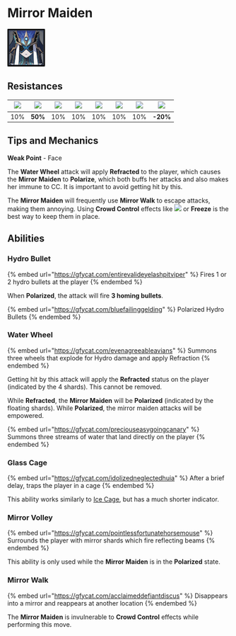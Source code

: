 # Mirror Maiden

![](../../.gitbook/assets/mirror-maiden.png)

## Resistances

| ​​![](https://firebasestorage.googleapis.com/v0/b/gitbook-28427.appspot.com/o/assets%2F-MVAGyyACcSzyzfmgy7f%2Fsync%2F485abc41b72e4fb75fd6cf1b2c21d83a5da9a05c.png?generation=1615182625871961\&alt=media) | ​​![](https://firebasestorage.googleapis.com/v0/b/gitbook-28427.appspot.com/o/assets%2F-MVAGyyACcSzyzfmgy7f%2Fsync%2F1a9d730812988c6cd8678f117630d179f689cee0.png?generation=1615182626544397\&alt=media) | ​​![](https://firebasestorage.googleapis.com/v0/b/gitbook-28427.appspot.com/o/assets%2F-MVAGyyACcSzyzfmgy7f%2Fsync%2Fe0472b52c548a7162a648c191cad9b7bbdf4498b.png?generation=1615182626170812\&alt=media) | ​​![](https://firebasestorage.googleapis.com/v0/b/gitbook-28427.appspot.com/o/assets%2F-MVAGyyACcSzyzfmgy7f%2Fsync%2Fa8efded210241d0c6764e2819b9c750deff8a6d4.png?generation=1615182626278065\&alt=media) | ​​![](https://firebasestorage.googleapis.com/v0/b/gitbook-28427.appspot.com/o/assets%2F-MVAGyyACcSzyzfmgy7f%2Fsync%2F68e4777d7c38eb974be29d8260b1f52709a44a26.png?generation=1615182625284983\&alt=media) | ​​![](https://firebasestorage.googleapis.com/v0/b/gitbook-28427.appspot.com/o/assets%2F-MVAGyyACcSzyzfmgy7f%2Fsync%2Fcb0b6d83e3899b9d4310fb78ce58ccad28b8c839.png?generation=1615182626007947\&alt=media) | ​​![](https://firebasestorage.googleapis.com/v0/b/gitbook-28427.appspot.com/o/assets%2F-MVAGyyACcSzyzfmgy7f%2Fsync%2F347363c813f76f26b0c6c74df49012812f9fe690.png?generation=1615182625760905\&alt=media) | ​​![](https://firebasestorage.googleapis.com/v0/b/gitbook-28427.appspot.com/o/assets%2F-MVAGyyACcSzyzfmgy7f%2Fsync%2F7db8ec0e8a47656e2367909ab5d65aa19effb930.png?generation=1615182626144273\&alt=media) |
| :-------------------------------------------------------------------------------------------------------------------------------------------------------------------------------------------------------: | :-------------------------------------------------------------------------------------------------------------------------------------------------------------------------------------------------------: | :-------------------------------------------------------------------------------------------------------------------------------------------------------------------------------------------------------: | :-------------------------------------------------------------------------------------------------------------------------------------------------------------------------------------------------------: | :-------------------------------------------------------------------------------------------------------------------------------------------------------------------------------------------------------: | :-------------------------------------------------------------------------------------------------------------------------------------------------------------------------------------------------------: | :-------------------------------------------------------------------------------------------------------------------------------------------------------------------------------------------------------: | :-------------------------------------------------------------------------------------------------------------------------------------------------------------------------------------------------------: |
|                                                                                                    10%                                                                                                    |                                                                                                  **50%**                                                                                                  |                                                                                                    10%                                                                                                    |                                                                                                    10%                                                                                                    |                                                                                                    10%                                                                                                    |                                                                                                    10%                                                                                                    |                                                                                                    10%                                                                                                    |                                                                                                  **-20%**                                                                                                 |

## Tips and Mechanics

**Weak Point** - Face

The **Water Wheel** attack will apply **Refracted** to the player, which causes the **Mirror Maiden** to **Polarize**, which both buffs her attacks and also makes her immune to CC. It is important to avoid getting hit by this.

The **Mirror Maiden** will frequently use **Mirror Walk** to escape attacks, making them annoying. Using **Crowd Control** effects like ![](../../.gitbook/assets/anemo_small.png) or **Freeze** is the best way to keep them in place.

## Abilities

### Hydro Bullet

{% embed url="https://gfycat.com/entirevalideyelashpitviper" %}
Fires 1 or 2 hydro bullets at the player
{% endembed %}

When **Polarized**, the attack will fire **3 homing bullets**.

{% embed url="https://gfycat.com/bluefailinggelding" %}
Polarized Hydro Bullets
{% endembed %}

### Water Wheel

{% embed url="https://gfycat.com/evenagreeableavians" %}
Summons three wheels that explode for Hydro damage and apply Refraction
{% endembed %}

Getting hit by this attack will apply the **Refracted** status on the player (indicated by the 4 shards). This cannot be removed.

While **Refracted**, the **Mirror Maiden** will be **Polarized** (indicated by the floating shards). While **Polarized**, the mirror maiden attacks will be empowered.

{% embed url="https://gfycat.com/preciouseasygoingcanary" %}
Summons three streams of water that land directly on the player
{% endembed %}

### Glass Cage

{% embed url="https://gfycat.com/idolizedneglectedhuia" %}
After a brief delay, traps the player in a cage
{% endembed %}

This ability works similarly to [Ice Cage](../../mechanics/auras/ice-cage.md), but has a much shorter indicator.

### Mirror Volley

{% embed url="https://gfycat.com/pointlessfortunatehorsemouse" %}
Surrounds the player with mirror shards which fire reflecting beams 
{% endembed %}

This ability is only used while the **Mirror Maiden** is in the **Polarized** state.

### Mirror Walk

{% embed url="https://gfycat.com/acclaimeddefiantdiscus" %}
Disappears into a mirror and reappears at another location
{% endembed %}

The **Mirror Maiden** is invulnerable to **Crowd Control** effects while performing this move.
